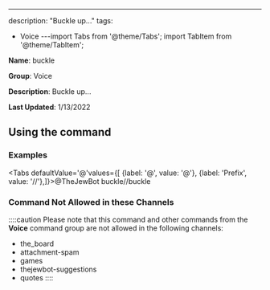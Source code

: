 ---
description: "Buckle up..."
tags:
  - Voice
---import Tabs from '@theme/Tabs';
import TabItem from '@theme/TabItem';

**Name**: buckle

**Group**: Voice

**Description**: Buckle up...

**Last Updated**: 1/13/2022

## Using the command

### Examples
<Tabs defaultValue='@'values={[ {label: '@', value: '@'}, {label: 'Prefix', value: '//'},]}><TabItem value='@'>@TheJewBot buckle</TabItem><TabItem value='//'>//buckle</TabItem></Tabs>

### Command Not Allowed in these Channels
::::caution Please note that this command and other commands from the **Voice** command group are not allowed in the following channels:
- the_board
- attachment-spam
- games
- thejewbot-suggestions
- quotes
::::